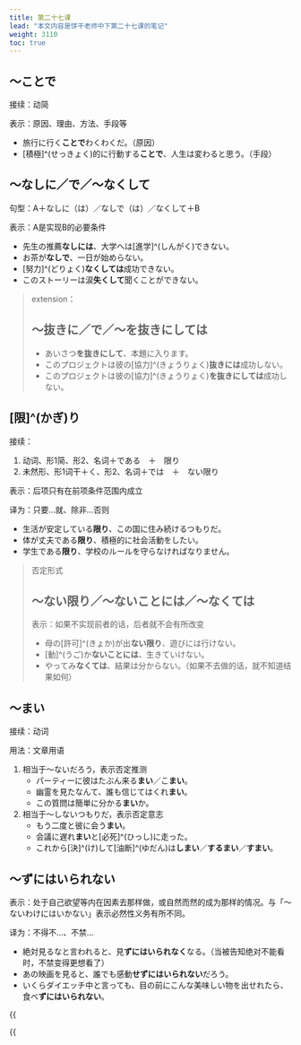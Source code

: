 ```yaml
---
title: 第二十七课
lead: "本文内容是饼干老师中下第二十七课的笔记"
weight: 3110
toc: true
---
```


## ～ことで

接续：动简

表示：原因、理由、方法、手段等

- 旅行に行く**ことで**わくわくだ。（原因）
- [積極]^(せっきょく)的に行動する**ことで**、人生は変わると思う。（手段）

## ～なしに／で／～なくして

句型：A＋なしに（は）／なしで（は）／なくして＋B

表示：A是实现B的必要条件

- 先生の推薦**なしには**、大学へは[進学]^(しんがく)できない。
- お茶が**なしで**、一日が始めらない。
- [努力]^(どりょく)**なくしては**成功できない。
- このストーリーは涙**失くして**聞くことができない。

> extension：
>
> ## ～抜きに／で／～を抜きにしては
>
> - あいさつ**を抜きにして**、本題に入ります。
> - このプロジェクトは彼の[協力]^(きょうりょく)**抜きには**成功しない。
> - このプロジェクトは彼の[協力]^(きょうりょく)**を抜きにしては**成功しない。

## [限]^(かぎ)り

接续：

1. 动词、形1简、形2、名词＋である　＋　限り
2. 未然形、形1词干＋く、形2、名词＋では　＋　ない限り

表示：后项只有在前项条件范围内成立

译为：只要...就、除非...否则

- 生活が安定している**限り**、この国に住み続けるつもりだ。
- 体が丈夫である**限り**、積極的に社会活動をしたい。
- 学生である**限り**、学校のルールを守らなければなりません。

> 否定形式
>
> ## ～ない限り／～ないことには／～なくては
>
> 表示：如果不实现前者的话，后者就不会有所改变
>
> - 母の[許可]^(きょか)が出**ない限り**、遊びには行けない。
> - [動]^(うご)か**ないことには**、生きていけない。
> - やってみ**なくては**、結果は分からない。（如果不去做的话，就不知道结果如何）

## ～まい

接续：动词

用法：文章用语

1. 相当于～ないだろう，表示否定推测
   - パーティーに彼はたぶん来る**まい**／こ**まい**。
   - 幽霊を見たなんて、誰も信じてはくれ**まい**。
   - この質問は簡単に分かる**まい**か。
2. 相当于～しないつもりだ，表示否定意志
   - もう二度と彼に会う**まい**。
   - 会議に遅れ**まい**と[必死]^(ひっし)に走った。
   - これから[決]^(け)して[油断]^(ゆだん)は**しまい**／**するまい**／**すまい**。

## ～ずにはいられない

表示：处于自己欲望等内在因素去那样做，或自然而然的成为那样的情况。与「～ないわけにはいかない」表示必然性义务有所不同。

译为：不得不...、不禁...

- 絶対見るなと言われると、見**ずにはいられなく**なる。（当被告知绝对不能看时，不禁变得更想看了）
- あの映画を見ると、誰でも感動**せずにはいられない**だろう。
- いくらダイエッチ中と言っても、目の前にこんな美味しい物を出せれたら、食べ**ずにはいられない**。



{{<audio caption="单词" src="https://tellyouwhat-static-1251995834.cos.ap-chongqing.myqcloud.com/audios/md_danci/Lesson27.mp3">}}

{{<audio caption="课文" src="https://tellyouwhat-static-1251995834.cos.ap-chongqing.myqcloud.com/audios/md_kewen/新版标日中级课文（人教版.下册）25-28课/Lesson27.mp3">}}



